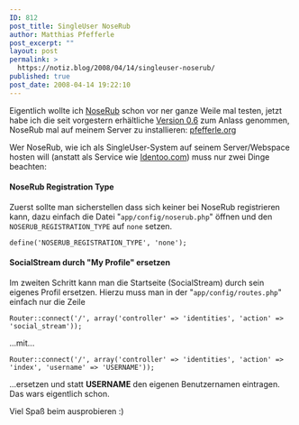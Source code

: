 ```yaml
---
ID: 812
post_title: SingleUser NoseRub
author: Matthias Pfefferle
post_excerpt: ""
layout: post
permalink: >
  https://notiz.blog/2008/04/14/singleuser-noserub/
published: true
post_date: 2008-04-14 19:22:10
---
```

<!-- wp:paragraph -->
<p>Eigentlich wollte ich <a href="http://noserub.com/">NoseRub</a> schon vor ner ganze Weile mal testen, jetzt habe ich die seit vorgestern erhältliche <a href="http://noserub.com/blog/archives/52-NoseRub-0.6-released.html">Version 0.6</a> zum Anlass genommen, NoseRub mal auf meinem Server zu installieren: <a href="http://pfefferle.org">pfefferle.org</a></p>
<!-- /wp:paragraph -->

<!-- wp:paragraph -->
<p>Wer NoseRub, wie ich als SingleUser-System auf seinem Server/Webspace hosten will (anstatt als Service wie <a href="http://identoo.com/">Identoo.com</a>) muss nur zwei Dinge beachten:</p>
<!-- /wp:paragraph -->

<!-- wp:heading {"level":4} -->
<h4>NoseRub Registration Type</h4>
<!-- /wp:heading -->

<!-- wp:paragraph -->
<p>Zuerst sollte man sicherstellen dass sich keiner bei NoseRub registrieren kann, dazu einfach die Datei "<code>app/config/noserub.php</code>" öffnen und den <code>NOSERUB_REGISTRATION_TYPE</code> auf <code>none</code> setzen.</p>
<!-- /wp:paragraph -->

<!-- wp:code -->
<pre class="wp-block-code"><code>define('NOSERUB_REGISTRATION_TYPE', 'none');</code></pre>
<!-- /wp:code -->

<!-- wp:heading {"level":4} -->
<h4>SocialStream durch "My Profile" ersetzen</h4>
<!-- /wp:heading -->

<!-- wp:paragraph -->
<p>Im zweiten Schritt kann man die Startseite (SocialStream) durch sein eigenes Profil ersetzen. Hierzu muss man in der "<code>app/config/routes.php</code>" einfach nur die Zeile</p>
<!-- /wp:paragraph -->

<!-- wp:code -->
<pre class="wp-block-code"><code>Router::connect('/', array('controller' => 'identities', 'action' => 'social_stream'));</code></pre>
<!-- /wp:code -->

<!-- wp:paragraph -->
<p>...mit...</p>
<!-- /wp:paragraph -->

<!-- wp:code -->
<pre class="wp-block-code"><code>Router::connect('/', array('controller' => 'identities', 'action' => 'index', 'username' => 'USERNAME'));</code></pre>
<!-- /wp:code -->

<!-- wp:paragraph -->
<p>...ersetzen und statt <strong>USERNAME</strong> den eigenen Benutzernamen eintragen. Das wars eigentlich schon.</p>
<!-- /wp:paragraph -->

<!-- wp:paragraph -->
<p>Viel Spaß beim ausprobieren :)</p>
<!-- /wp:paragraph -->